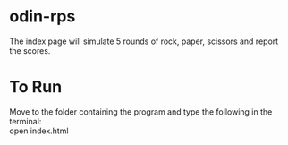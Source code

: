 # odin-rps
The index page will simulate 5 rounds of rock, paper, scissors and report the scores.

# To Run
Move to the folder containing the program and type the following in the terminal:  
open index.html